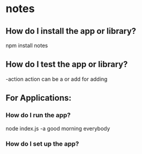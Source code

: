 # notes
## How do I install the app or library?
npm install notes
## How do I test the app or library?
<filename> -action <note>
action can be a or add for adding

## For Applications:
### How do I run the app?
node index.js -a good morning everybody

### How do I set up the app?
